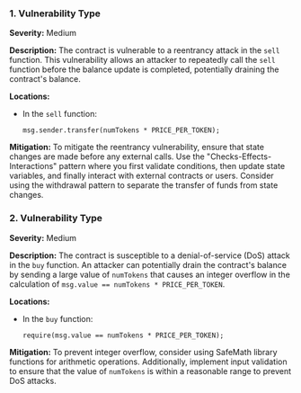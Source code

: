 ### 1. **Vulnerability Type**

**Severity:**
Medium

**Description:**
The contract is vulnerable to a reentrancy attack in the `sell` function. This vulnerability allows an attacker to repeatedly call the `sell` function before the balance update is completed, potentially draining the contract's balance.

**Locations:**

- In the `sell` function:
  ```solidity
  msg.sender.transfer(numTokens * PRICE_PER_TOKEN);
  ```

**Mitigation:**
To mitigate the reentrancy vulnerability, ensure that state changes are made before any external calls. Use the "Checks-Effects-Interactions" pattern where you first validate conditions, then update state variables, and finally interact with external contracts or users. Consider using the withdrawal pattern to separate the transfer of funds from state changes. 

### 2. **Vulnerability Type**

**Severity:**
Medium

**Description:**
The contract is susceptible to a denial-of-service (DoS) attack in the `buy` function. An attacker can potentially drain the contract's balance by sending a large value of `numTokens` that causes an integer overflow in the calculation of `msg.value == numTokens * PRICE_PER_TOKEN`.

**Locations:**

- In the `buy` function:
  ```solidity
  require(msg.value == numTokens * PRICE_PER_TOKEN);
  ```

**Mitigation:**
To prevent integer overflow, consider using SafeMath library functions for arithmetic operations. Additionally, implement input validation to ensure that the value of `numTokens` is within a reasonable range to prevent DoS attacks.